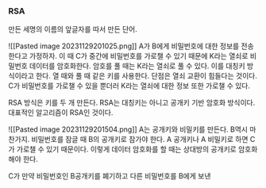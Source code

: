 ### RSA
만든 세명의 이름의 앞글자를 따서 만든 단어.

![[Pasted image 20231129201025.png]]
A가 B에게 비밀번호에 대한 정보를 전송한다고 가정하자.
이 때 C가 중간에 비밀번호를 가로챌 수 있기 때문에 K라는 열쇠로 비밀번호 데이터를 암호화한다. 암호를 풀 때는 K라는 열쇠로 풀 수 있다.
이를 대칭키 방식이라고 한다. 열 때와 풀 때 같은 키를 사용한다.
단점은 열쇠 교환이 힘들다는 것이다. C가 비밀번호를 가로챌 수 있을 뿐더러 K라는 열쇠에 대한 정보 또한 가로챌 수 있다. 

RSA 방식은 키를 두 개 만든다. 
RSA는 대칭키는 아니고 공개키 기반 암호화 방식이다.
대표적인 알고리즘이 RSA인 것이다.

![[Pasted image 20231129201504.png]]
A는 공개키와 비밀키를 만든다. B역시 마찬가지.
비밀번호를 잠글 때 B의 공개키로 잠가야 한다. 
A 공개키나 A 비밀키로 하면 C가 가로챌 수 있기 때문이다.
이렇게 데이터 암호화를 할 때는 상대방의 공개키로 암호화해야 한다.

C가 만약 비밀번호인 B공개키를 폐기하고 다른 비밀번호를 B에게 보낸